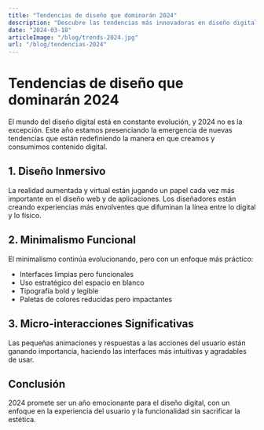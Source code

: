 ```yaml
---
title: "Tendencias de diseño que dominarán 2024"
description: "Descubre las tendencias más innovadoras en diseño digital que están definiendo el panorama creativo este año"
date: "2024-03-18"
articleImage: "/blog/trends-2024.jpg"
url: "/blog/tendencias-2024"
---
```


# Tendencias de diseño que dominarán 2024

El mundo del diseño digital está en constante evolución, y 2024 no es la excepción. Este año estamos presenciando la emergencia de nuevas tendencias que están redefiniendo la manera en que creamos y consumimos contenido digital.

## 1. Diseño Inmersivo

La realidad aumentada y virtual están jugando un papel cada vez más importante en el diseño web y de aplicaciones. Los diseñadores están creando experiencias más envolventes que difuminan la línea entre lo digital y lo físico.

## 2. Minimalismo Funcional

El minimalismo continúa evolucionando, pero con un enfoque más práctico:

- Interfaces limpias pero funcionales
- Uso estratégico del espacio en blanco
- Tipografía bold y legible
- Paletas de colores reducidas pero impactantes

## 3. Micro-interacciones Significativas

Las pequeñas animaciones y respuestas a las acciones del usuario están ganando importancia, haciendo las interfaces más intuitivas y agradables de usar.

## Conclusión

2024 promete ser un año emocionante para el diseño digital, con un enfoque en la experiencia del usuario y la funcionalidad sin sacrificar la estética.
